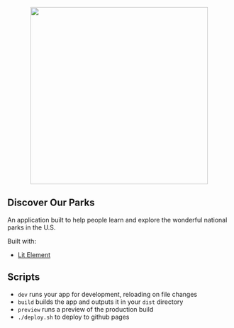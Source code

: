 <p align="center">
  <img width="400" src="https://imgur.com/5Q3VYpJ.png"></img>
</p>

## Discover Our Parks

An application built to help people learn and explore the wonderful national parks in the U.S.

Built with:

- [Lit Element](https://lit.dev/)

## Scripts

- `dev` runs your app for development, reloading on file changes
- `build` builds the app and outputs it in your `dist` directory
- `preview` runs a preview of the production build
- `./deploy.sh` to deploy to github pages
